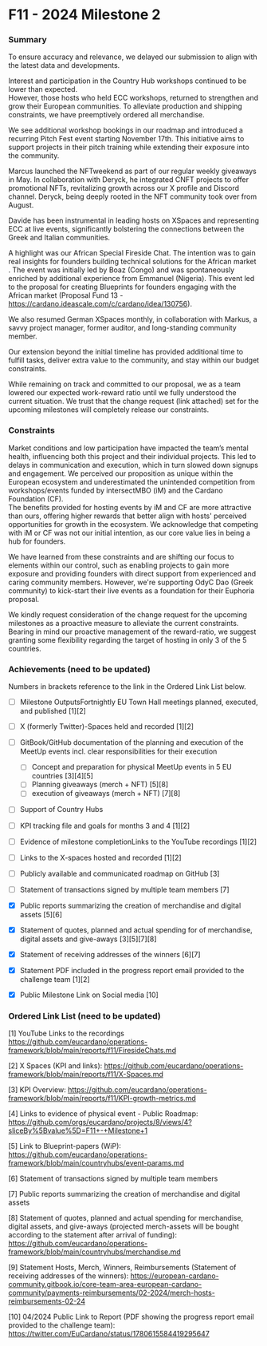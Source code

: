 # F11 - 2024 Milestone 2


### Summary

To ensure accuracy and relevance, we delayed our submission to align with the latest data and developments.

Interest and participation in the Country Hub workshops continued to be lower than expected.  
However, those hosts who held ECC workshops, returned to strengthen and grow their European communities. To alleviate production and shipping constraints, we have preemptively ordered all merchandise.  

We see additional workshop bookings in our roadmap and introduced a recurring Pitch Fest event starting November 17th. This initiative aims to support projects in their pitch training while extending their exposure into the community.   

Marcus launched the NFTweekend as part of our regular weekly giveaways in May. In collaboration with Deryck, he integrated CNFT projects to offer promotional NFTs, revitalizing growth across our X profile and Discord channel. Deryck, being deeply rooted in the NFT community took over from August.  

Davide has been instrumental in leading hosts on XSpaces and representing ECC at live events, significantly bolstering the connections between the Greek and Italian communities.  

A highlight was our African Special Fireside Chat. The intention was to gain real insights for founders building technical solutions for the African market . The event was initially led by Boaz (Congo) and was spontaneously enriched by additional experience from Emmanuel (Nigeria). 
This event led to the proposal for creating Blueprints for founders engaging with the African market (Proposal Fund 13 - https://cardano.ideascale.com/c/cardano/idea/130756).  

We also resumed German XSpaces monthly, in collaboration with Markus, a savvy project manager, former auditor, and long-standing community member.   

Our extension beyond the initial timeline has provided additional time to fulfill tasks, deliver extra value to the community, and stay within our budget constraints.

While remaining on track and committed to our proposal, we as a team lowered our expected work-reward ratio until we fully understood the current situation. We trust that the change request (link attached) set for the upcoming milestones will completely release our constraints.


### Constraints

Market conditions and low participation have impacted the team’s mental health, influencing both this project and their individual projects. This led to delays in communication and execution, which in turn slowed down signups and engagement.
We perceived our proposition as unique within the European ecosystem and underestimated the unintended competition from workshops/events funded by intersectMBO (iM) and the Cardano Foundation (CF).   
The benefits provided for hosting events by iM and CF are more attractive than ours, offering higher rewards that better align with hosts' perceived opportunities for growth in the ecosystem. We acknowledge that competing with iM or CF was not our initial intention, as our core value lies in being a hub for founders.  

We have learned from these constraints and are shifting our focus to elements within our control, such as enabling projects to gain more exposure and providing founders with direct support from experienced and caring community members. However, we're supporting OdyC Dao (Greek community) to kick-start their live events as a foundation for their Euphoria proposal.   

We kindly request consideration of the change request for the upcoming milestones as a proactive measure to alleviate the current constraints. Bearing in mind our proactive management of the reward-ratio, we suggest granting some flexibility regarding the target of hosting in only 3 of the 5 countries.


### Achievements (need to be updated)

Numbers in brackets reference to the link in the Ordered Link List below.

- [ ] Milestone OutputsFortnightly EU Town Hall meetings planned, executed, and published [1][2]
- [ ] X (formerly Twitter)-Spaces held and recorded [1][2]
- [ ] GitBook/GitHub documentation of the planning and execution of the MeetUp events incl. clear responsibilities for their execution  
  - [ ] Concept and preparation for physical MeetUp events in 5 EU countries [3][4][5] 
  - [ ] Planning giveaways (merch + NFT) [5][8]
  - [ ] execution of giveaways (merch + NFT) [7][8]

- [ ] Support of Country Hubs
- [ ] KPI tracking file and goals for months 3 and 4 [1][2]
- [ ] Evidence of milestone completionLinks to the YouTube recordings [1][2]
- [ ] Links to the X-spaces hosted and recorded [1][2]
- [ ] Publicly available and communicated roadmap on GitHub [3]
- [ ] Statement of transactions signed by multiple team members [7]
- [x] Public reports summarizing the creation of merchandise and digital assets [5][6]
- [x] Statement of quotes, planned and actual spending for of merchandise, digital assets and give-aways [3][5][7][8]
- [x] Statement of receiving addresses of the winners [6][7]
- [x] Statement PDF included in the progress report email provided to the challenge team [1][2]
- [x] Public Milestone Link on Social media [10]


### Ordered Link List (need to be updated)

[1] YouTube Links to the recordings https://github.com/eucardano/operations-framework/blob/main/reports/f11/FiresideChats.md

[2] X Spaces (KPI and links): https://github.com/eucardano/operations-framework/blob/main/reports/f11/X-Spaces.md

[3] KPI Overview: https://github.com/eucardano/operations-framework/blob/main/reports/f11/KPI-growth-metrics.md

[4] Links to evidence of physical event - Public Roadmap: https://github.com/orgs/eucardano/projects/8/views/4?sliceBy%5Bvalue%5D=F11+-+Milestone+1

[5] Link to Blueprint-papers (WiP): https://github.com/eucardano/operations-framework/blob/main/countryhubs/event-params.md

[6] Statement of transactions signed by multiple team members

[7] Public reports summarizing the creation of merchandise and digital assets

[8] Statement of quotes, planned and actual spending for merchandise, digital assets, and give-aways (projected merch-assets will be bought according to the statement after arrival of funding): https://github.com/eucardano/operations-framework/blob/main/countryhubs/merchandise.md

[9] Statement Hosts, Merch, Winners, Reimbursements (Statement of receiving addresses of the winners): https://european-cardano-community.gitbook.io/core-team-area-european-cardano-community/payments-reimbursements/02-2024/merch-hosts-reimbursements-02-24

[10] 04/2024 Public Link to Report (PDF showing the progress report email provided to the challenge team): https://twitter.com/EuCardano/status/1780615584419295647
